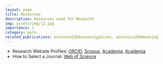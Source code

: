 ```yaml
---
layout: page
title: Resources
description: Resources used for Research
img: assets/img/12.jpg
importance: 1
category: work
related_publications: einstein1956investigations, einstein1950meaning
---
```


* Research Website Profiles: <a href="https://orcid.org/0000-0002-1735-7546">ORCID</a>, <a href="https://www.scopus.com/authid/detail.uri?authorId=57195515362">Scopus</a>, <a href="https://buet.academia.edu/MusannaGalib">Academia</a>, <a href="https://buet.academia.edu/MusannaGalib">Academia</a>
* How to Select a Journal: <a href="https://mjl.clarivate.com/home">Web of Science</a>
